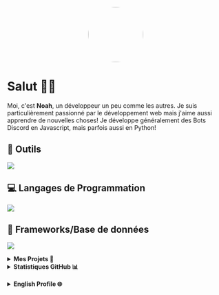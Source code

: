 <p align="center"><img src="https://github.com/NoahPrm.png" height="128" width="128" style="border-radius: 100%;"></p>
<h1 align="left">Salut 👋🏼</h1>

Moi, c'est **Noah**, un développeur un peu comme les autres.
Je suis particulièrement passionné par le développement web mais j'aime aussi apprendre de nouvelles choses!
Je développe généralement des Bots Discord en Javascript, mais parfois aussi en Python!

## 🎯 Outils

[![](https://skillicons.dev/icons?i=discord,wordpress,git,postman,replit,vscode,flutter,github,androidstudio&perline=5)](https://github.com/NoahPrm)

## 💻 Langages de Programmation

[![](https://skillicons.dev/icons?i=js,html,css,ts,py,md,nodejs&perline=5)](https://github.com/NoahPrm)

## 💾 Frameworks/Base de données

[![](https://skillicons.dev/icons?i=mongo,nextjs,vercel,netlify,bootstrap,tailwind,vite,vue&perline=5)](https://github.com/NoahPrm)

<details>
  <summary><b>Mes Projets 🚀</b></summary>
  <br/>
   <h1>FluxBot ✨</h1>
   🌐 <a href="https://fluxbot.eu" target="_blank">Site Web</a></br>
   🎯 <a href="https://fluxbot.eu/discord" target="_blank">Serveur Discord</a></br>
   🔗 <a href="https://discord.com/api/oauth2/authorize?client_id=1171552991690620969&permissions=8&scope=bot%20applications.commands" target="_blank">Ajouter FluxBot</a></br>
   <br/>

   <h1>Astra Hosting 🚀</h1>
   🌐 <a href="https://astral-hosting.com" target="_blank">Site Web</a></br>
   🎯 <a href="https://discord.gg/UQ64YNKEdE" target="_blank">Serveur Discord</a></br>
   <br/>
</details>

<details>
  <summary><b>Statistiques GitHub 📊</b></summary>
  
  <a href="#">![Github stats](https://github-readme-stats.vercel.app/api?username=NoahPrm&theme=blueberry&count_private=true&hide_border=true&line_height=20)</a>
  <a href="#">![Top Langs](https://github-readme-stats.vercel.app/api/top-langs/?username=NoahPrm&layout=compact&theme=blueberry&count_private=true&hide_border=true)</a>
</details>
</br>
<details>
  <summary><b>English Profile 🌐</b></summary>
  <p align="center"><img src="https://github.com/NoahPrm.png" height="128" width="128" style="border-radius: 47%;"></p>
<h1 align="left">Hello 👋🏼</h1>

I'm **Noah**, a developer a bit like the others.
I am particularly passionate about web development but I also like learning new things!
I usually develop Discord Bots in Javascript, but sometimes also in Python!

## 🎯 Tools

[![](https://skillicons.dev/icons?i=discord,wordpress,git,postman,replit,vscode,flutter,github,androidstudio&perline=5)](https://github.com/NoahPrm)

## 💻 Programming Languages

[![](https://skillicons.dev/icons?i=js,html,css,ts,py,md,nodejs&perline=5)](https://github.com/NoahPrm)

## 💾 Frameworks/Database

[![](https://skillicons.dev/icons?i=mongo,nextjs,vercel,netlify,bootstrap,tailwind,vite,vue&perline=5)](https://github.com/NoahPrm)

<details>
  <summary><b>My projects 🚀</b></summary>
  <br/>
   <h1>FluxBot ✨</h1>
   🌐 <a href="https://fluxbot.eu" target="_blank">Website</a></br>
   🎯 <a href="https://fluxbot.eu/discord" target="_blank">Discord Server</a></br>
   🔗 <a href="https://discord.com/api/oauth2/authorize?client_id=1171552991690620969&permissions=8&scope=bot%20applications.commands" target="_blank">Add FluxBot</a></br>
   <br/>

   <h1>Astra Hosting 🚀</h1>
   🌐 <a href="https://astral-hosting.com" target="_blank">Website</a></br>
   🎯 <a href="https://discord.gg/UQ64YNKEdE" target="_blank">Discord Server</a></br>
   <br/>
</details>

<details>
  <summary><b>GitHub Stats 📊</b></summary>
  
  <a href="#">![Github stats](https://github-readme-stats.vercel.app/api?username=NoahPrm&theme=blueberry&count_private=true&hide_border=true&line_height=20)</a>
  <a href="#">![Top Langs](https://github-readme-stats.vercel.app/api/top-langs/?username=NoahPrm&layout=compact&theme=blueberry&count_private=true&hide_border=true)</a>
</details>
</br>

</details>
